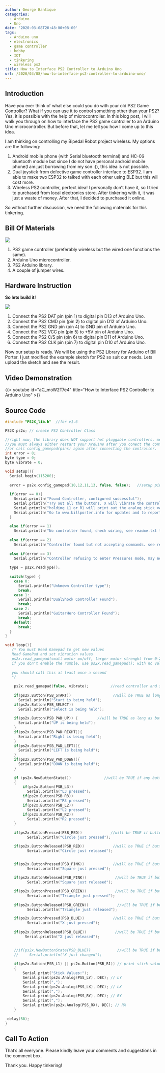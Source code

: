```yaml
---
author: George Bantique
categories:
  - Arduino
  - Uno
date: '2020-03-08T20:48:00+08:00'
tags:
  - Arduino uno
  - electronics
  - game controller
  - hobby
  - IOT
  - tinkering
  - wireless ps2
title: How to Interface PS2 Controller to Arduino Uno
url: /2020/03/08/how-to-interface-ps2-controller-to-arduino-uno/
---
```


## **Introduction**
Have you ever think of what else could you do with your old PS2 Game Controller? What if you can use it to control something other than your PS2? Yes, it is possible with the help of microcontroller. In this blog post, I will walk you through on how to interface the PS2 game controller to an Arduino Uno microcontroller. But before that, let me tell you how I come up to this idea.

I am thinking on controlling my Bipedal Robot project wireless. My options are the following:  
1. Android mobile phone (with Serial bluetooth terminal) and HC-06 bluetooth module but since I do not have personal android mobile phone(I am just borrowing from my son :)), this idea is not possible.  
2. Dual joystick from defective game controller interface to ESP32. I am able to make two ESP32 to talked with each other using BLE but this will cost more.  
3. Wireless PS2 controller, perfect idea! I personally don’t have it, so I tried to purchased from local electronics store. After tinkering with it, it was just a waste of money. After that, I decided to purchased it online.

So without further discussion, we need the following materials for this tinkering.

## **Bill Of Materials**  

![](/images/Wireless%2BPS2%2BController.png)

1. PS2 game controller (preferably wireless but the wired one functions the same).  
2. Arduino Uno microcontroller.  
3. PS2 Arduino library.  
4. A couple of jumper wires.

## **Hardware Instruction**

**So lets build it!**

![](/images/How-to-interface-PS2-to-Arduino.png)

1. Connect the PS2 DAT pin (pin 1) to digital pin D13 of Arduino Uno.  
2. Connect the PS2 CMD pin (pin 2) to digital pin D12 of Arduino Uno.  
3. Connect the PS2 GND pin (pin 4) to GND pin of Arduino Uno.  
4. Connect the PS2 VCC pin (pin 5) to +5V pin of Arduino Uno.  
5. Connect the PS2 C/S pin (pin 6) to digital pin D11 of Arduino Uno.  
6. Connect the PS2 CLK pin (pin 7) to digital pin D10 of Arduino Uno.

Now our setup is ready. We will be using the PS2 Library for Arduino of Bill Porter. I just modified the example sketch for PS2 so suit our needs. Lets upload the sketch and see the result.

## **Video Demonstration**  

{{< youtube id="aC_moW2T7e4" title="How to Interface PS2 Controller to Arduino Uno" >}}

## **Source Code**  

```cpp { lineNos="true" wrap="true" }
#include "PS2X_lib.h"  //for v1.6

PS2X ps2x; // create PS2 Controller Class

//right now, the library does NOT support hot pluggable controllers, meaning 
//you must always either restart your Arduino after you conect the controller, 
//or call config_gamepad(pins) again after connecting the controller.
int error = 0; 
byte type = 0;
byte vibrate = 0;

void setup(){
  Serial.begin(115200);
  
  error = ps2x.config_gamepad(10,12,11,13, false, false);   //setup pins and settings:  GamePad(clock, command, attention, data, Pressures?, Rumble?) check for error
  
  if(error == 0){
    Serial.println("Found Controller, configured successful");
    Serial.println("Try out all the buttons, X will vibrate the controller, faster as you press harder;");
    Serial.println("holding L1 or R1 will print out the analog stick values.");
    Serial.println("Go to www.billporter.info for updates and to report bugs.");
  }
   
  else if(error == 1)
    Serial.println("No controller found, check wiring, see readme.txt to enable debug. visit www.billporter.info for troubleshooting tips");
   
  else if(error == 2)
    Serial.println("Controller found but not accepting commands. see readme.txt to enable debug. Visit www.billporter.info for troubleshooting tips");
   
  else if(error == 3)
    Serial.println("Controller refusing to enter Pressures mode, may not support it. ");
   
  type = ps2x.readType(); 
    
  switch(type) {
    case 0:
      Serial.println("Unknown Controller type");
      break;
    case 1:
      Serial.println("DualShock Controller Found");
      break;
    case 2:
      Serial.println("GuitarHero Controller Found");
      break;
    default:
      break;
  }
}

void loop(){
   /* You must Read Gamepad to get new values
   Read GamePad and set vibration values
   ps2x.read_gamepad(small motor on/off, larger motor strenght from 0-255)
   if you don't enable the rumble, use ps2x.read_gamepad(); with no values
   
   you should call this at least once a second
   */
   
    ps2x.read_gamepad(false, vibrate);          //read controller and set large motor to spin at 'vibrate' speed
    
    if(ps2x.Button(PSB_START))                   //will be TRUE as long as button is pressed
      Serial.println("Start is being held");
    if(ps2x.Button(PSB_SELECT))
      Serial.println("Select is being held");
         
    if(ps2x.Button(PSB_PAD_UP)) {         //will be TRUE as long as button is pressed
      Serial.println("UP is being held");
    }
    if(ps2x.Button(PSB_PAD_RIGHT)){
      Serial.println("Right is being held");
    }
    if(ps2x.Button(PSB_PAD_LEFT)){
      Serial.println("LEFT is being held");
    }
    if(ps2x.Button(PSB_PAD_DOWN)){
      Serial.println("DOWN is being held");
    }   
    
    if (ps2x.NewButtonState())               //will be TRUE if any button changes state (on to off, or off to on)
    {
        if(ps2x.Button(PSB_L3))
          Serial.println("L3 pressed");
        if(ps2x.Button(PSB_R3))
          Serial.println("R3 pressed");
        if(ps2x.Button(PSB_L2))
          Serial.println("L2 pressed");
        if(ps2x.Button(PSB_R2))
          Serial.println("R2 pressed");
    }   
         
    if(ps2x.ButtonPressed(PSB_RED))             //will be TRUE if button was JUST pressed
          Serial.println("Circle just pressed");

    if(ps2x.ButtonReleased(PSB_RED))             //will be TRUE if button was JUST released
          Serial.println("Circle just released"); 


    if(ps2x.ButtonPressed(PSB_PINK))             //will be TRUE if button was JUST pressed
          Serial.println("Square just pressed");
                  
    if(ps2x.ButtonReleased(PSB_PINK))             //will be TRUE if button was JUST released
          Serial.println("Square just released");     

    if(ps2x.ButtonPressed(PSB_GREEN))             //will be TRUE if button was JUST pressed
          Serial.println("Triangle just pressed");
                  
    if(ps2x.ButtonReleased(PSB_GREEN))             //will be TRUE if button was JUST released
          Serial.println("Triangle just released");   

    if(ps2x.ButtonPressed(PSB_BLUE))             //will be TRUE if button was JUST pressed
          Serial.println("X just pressed"); 
                  
    if(ps2x.ButtonReleased(PSB_BLUE))             //will be TRUE if button was JUST released
         Serial.println("X just released");   

         
    //if(ps2x.NewButtonState(PSB_BLUE))            //will be TRUE if button was JUST pressed OR released
    //     Serial.println("X just changed");    
    
    if(ps2x.Button(PSB_L1) || ps2x.Button(PSB_R1)) // print stick values if either is TRUE
    {
        Serial.print("Stick Values:");
        Serial.print(ps2x.Analog(PSS_LY), DEC); // LY
        Serial.print(",");
        Serial.print(ps2x.Analog(PSS_LX), DEC); // LX
        Serial.print(",");
        Serial.print(ps2x.Analog(PSS_RY), DEC); // RY
        Serial.print(",");
        Serial.println(ps2x.Analog(PSS_RX), DEC); // RX
    } 
    
 delay(50);
}
```

## **Call To Action**
That’s all everyone. Please kindly leave your comments and suggestions in the comment box.

Thank you. Happy tinkering!

